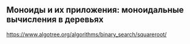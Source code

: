 ## Моноиды и их приложения: моноидальные вычисления в деревьях
https://www.algotree.org/algorithms/binary_search/squareroot/
